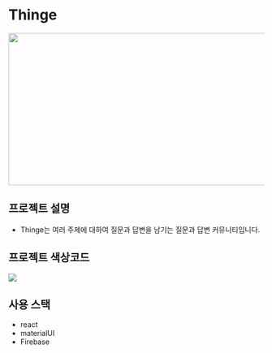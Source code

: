 # Thinge

<img src="https://user-images.githubusercontent.com/32920566/133925017-5b1dacae-9806-4e42-9bca-4d77f2a68bfa.jpg" width=600px height=300/>

## 프로젝트 설명
- Thinge는 여러 주제에 대하여 질문과 답변을 남기는 질문과 답변 커뮤니티입니다.


## 프로젝트 색상코드
<img src = "https://user-images.githubusercontent.com/32920566/133925020-3df8dc31-dbcc-44c4-b78d-fa5dbb93183d.JPG"/>




## 사용 스택
- react
- materialUI
- Firebase


